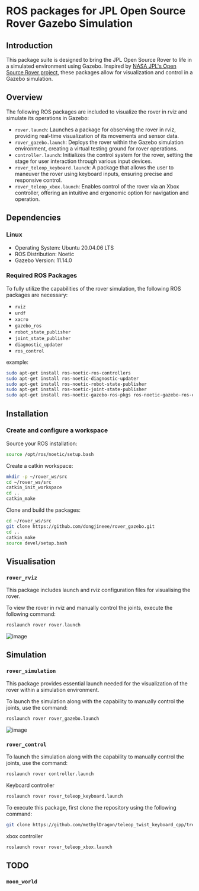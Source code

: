 # ROS packages for JPL Open Source Rover Gazebo Simulation

## Introduction
This package suite is designed to bring the JPL Open Source Rover to life in a simulated environment using Gazebo. Inspired by [NASA JPL's Open Source Rover project](https://github.com/nasa-jpl/open-source-rover), these packages allow for visualization and control in a Gazebo simulation.

## Overview
The following ROS packages are included to visualize the rover in rviz and simulate its operations in Gazebo:

- `rover.launch`: Launches a package for observing the rover in rviz, providing real-time visualization of its movements and sensor data.
- `rover_gazebo.launch`: Deploys the rover within the Gazebo simulation environment, creating a virtual testing ground for rover operations.
- `controller.launch`: Initializes the control system for the rover, setting the stage for user interaction through various input devices.
- `rover_teleop_keyboard.launch`: A package that allows the user to maneuver the rover using keyboard inputs, ensuring precise and responsive control.
- `rover_teleop_xbox.launch`: Enables control of the rover via an Xbox controller, offering an intuitive and ergonomic option for navigation and operation.

## Dependencies

### Linux
- Operating System: Ubuntu 20.04.06 LTS
- ROS Distribution: Noetic
- Gazebo Version: 11.14.0

### Required ROS Packages
To fully utilize the capabilities of the rover simulation, the following ROS packages are necessary:

- `rviz`
- `urdf`
- `xacro`
- `gazebo_ros`
- `robot_state_publisher`
- `joint_state_publisher`
- `diagnostic_updater`
- `ros_control`

example:
```bash
sudo apt-get install ros-noetic-ros-controllers
sudo apt-get install ros-noetic-diagnostic-updater
sudo apt-get install ros-noetic-robot-state-publisher
sudo apt-get install ros-noetic-joint-state-publisher
sudo apt-get install ros-noetic-gazebo-ros-pkgs ros-noetic-gazebo-ros-control
```

## Installation

### Create and configure a workspace
Source your ROS installation:
```bash
source /opt/ros/noetic/setup.bash
```
Create a catkin workspace:
```bash
mkdir -p ~/rover_ws/src
cd ~/rover_ws/src
catkin_init_workspace
cd ..
catkin_make
```
Clone and build the packages:
```bash
cd ~/rover_ws/src
git clone https://github.com/dongjineee/rover_gazebo.git
cd ..
catkin_make
source devel/setup.bash
```
## Visualisation

### `rover_rviz`

This package includes launch and rviz configuration files for visualising the rover.

To view the rover in rviz and manually control the joints, execute the following command:

```bash
roslaunch rover rover.launch
```
![image](https://github.com/dongjineee/rover_gazebo/assets/150753899/f49548d0-8ecb-4b25-8ce6-bd643bb90b1a)

## Simulation

### `rover_simulation`

This package provides essential launch needed for the visualization of the rover within a simulation environment.

To launch the simulation along with the capability to manually control the joints, use the command:


```bash
roslaunch rover rover_gazebo.launch
```
![image](https://github.com/dongjineee/rover_gazebo/assets/150753899/481e0aaf-6336-45e5-b138-49ee7df5e509)

### `rover_control`

To launch the simulation along with the capability to manually control the joints, use the command:
```bash
roslaunch rover controller.launch
```
Keyboard controller
```bash
roslaunch rover rover_teleop_keyboard.launch
```
To execute this package, first clone the repository using the following command:

```bash
git clone https://github.com/methylDragon/teleop_twist_keyboard_cpp/tree/master
```
xbox controller
```bash
roslaunch rover rover_teleop_xbox.launch
```
## TODO

### `moon_world`
